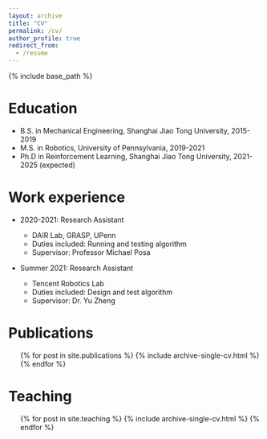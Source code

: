 ```yaml
---
layout: archive
title: "CV"
permalink: /cv/
author_profile: true
redirect_from:
  - /resume
---
```


{% include base_path %}

Education
======
* B.S. in Mechanical Engineering, Shanghai Jiao Tong University, 2015-2019
* M.S. in Robotics, University of Pennsylvania, 2019-2021
* Ph.D in Reinforcement Learning, Shanghai Jiao Tong University, 2021-2025 (expected)

Work experience
======
* 2020-2021: Research Assistant
  * DAIR Lab, GRASP, UPenn
  * Duties included: Running and testing algorithm
  * Supervisor: Professor Michael Posa
    
* Summer 2021: Research Assistant
  * Tencent Robotics Lab
  * Duties included: Design and test algorithm
  * Supervisor: Dr. Yu Zheng


Publications
======
  <ul>{% for post in site.publications %}
    {% include archive-single-cv.html %}
  {% endfor %}</ul>
  
Teaching
======
  <ul>{% for post in site.teaching %}
    {% include archive-single-cv.html %}
  {% endfor %}</ul>
  
